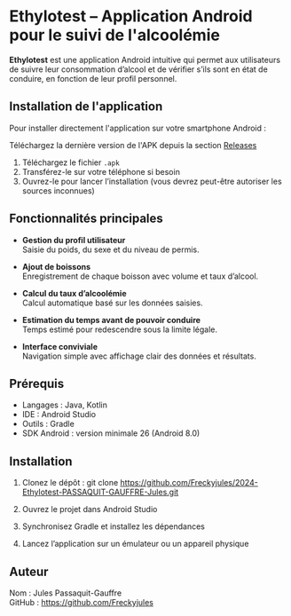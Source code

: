 # Ethylotest – Application Android pour le suivi de l'alcoolémie

**Ethylotest** est une application Android intuitive qui permet aux utilisateurs de suivre leur consommation d’alcool et de vérifier s’ils sont en état de conduire, en fonction de leur profil personnel.

## Installation de l'application

Pour installer directement l'application sur votre smartphone Android :

Téléchargez la dernière version de l'APK depuis la section [Releases](https://github.com/Freckyjules/2024-Ethylotest-PASSAQUIT-GAUFFRE-Jules/releases)

1. Téléchargez le fichier `.apk`
2. Transférez-le sur votre téléphone si besoin
3. Ouvrez-le pour lancer l’installation (vous devrez peut-être autoriser les sources inconnues)

## Fonctionnalités principales

- **Gestion du profil utilisateur**  
  Saisie du poids, du sexe et du niveau de permis.

- **Ajout de boissons**  
  Enregistrement de chaque boisson avec volume et taux d’alcool.

- **Calcul du taux d’alcoolémie**  
  Calcul automatique basé sur les données saisies.

- **Estimation du temps avant de pouvoir conduire**  
  Temps estimé pour redescendre sous la limite légale.

- **Interface conviviale**  
  Navigation simple avec affichage clair des données et résultats.

## Prérequis

- Langages : Java, Kotlin  
- IDE : Android Studio  
- Outils : Gradle  
- SDK Android : version minimale 26 (Android 8.0)

## Installation

1. Clonez le dépôt :
   git clone https://github.com/Freckyjules/2024-Ethylotest-PASSAQUIT-GAUFFRE-Jules.git

2. Ouvrez le projet dans Android Studio

3. Synchronisez Gradle et installez les dépendances

4. Lancez l’application sur un émulateur ou un appareil physique

## Auteur

Nom : Jules Passaquit-Gauffre  
GitHub : https://github.com/Freckyjules
